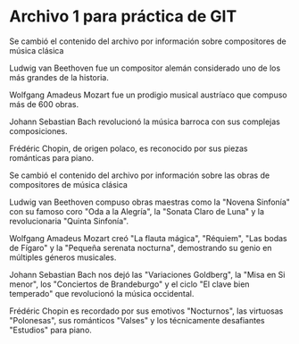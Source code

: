 # Archivo 1 para práctica de GIT


Se cambió el contenido del archivo por información sobre compositores de música clásica

Ludwig van Beethoven fue un compositor alemán considerado uno de los más grandes de la historia.

Wolfgang Amadeus Mozart fue un prodigio musical austríaco que compuso más de 600 obras.

Johann Sebastian Bach revolucionó la música barroca con sus complejas composiciones.

Frédéric Chopin, de origen polaco, es reconocido por sus piezas románticas para piano.

Se cambió el contenido del archivo por información sobre las obras de compositores de música clásica

Ludwig van Beethoven compuso obras maestras como la "Novena Sinfonía" con su famoso coro "Oda a la Alegría", la "Sonata Claro de Luna" y la revolucionaria "Quinta Sinfonía".

Wolfgang Amadeus Mozart creó "La flauta mágica", "Réquiem", "Las bodas de Fígaro" y la "Pequeña serenata nocturna", demostrando su genio en múltiples géneros musicales.

Johann Sebastian Bach nos dejó las "Variaciones Goldberg", la "Misa en Si menor", los "Conciertos de Brandeburgo" y el ciclo "El clave bien temperado" que revolucionó la música occidental.

Frédéric Chopin es recordado por sus emotivos "Nocturnos", las virtuosas "Polonesas", sus románticos "Valses" y los técnicamente desafiantes "Estudios" para piano.
